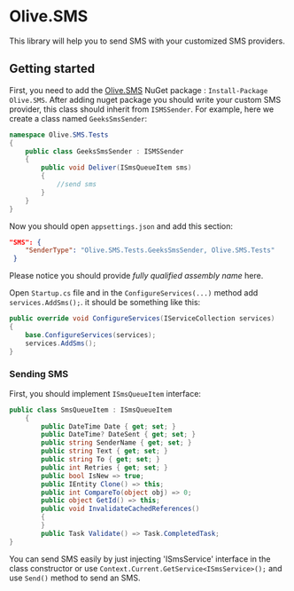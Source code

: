 # Olive.SMS

This library will help you to send SMS with your customized SMS providers.

## Getting started

First, you need to add the [Olive.SMS](https://www.nuget.org/packages/Olive.SMS/) NuGet package : `Install-Package Olive.SMS`.
After adding nuget package you should write your custom SMS provider, this class should inherit from `ISMSSender`. 
For example, here we create a class named `GeeksSmsSender`:
```csharp
namespace Olive.SMS.Tests
{
    public class GeeksSmsSender : ISMSSender
    {
        public void Deliver(ISmsQueueItem sms)
        {
            //send sms
        }
    }
}
```
Now you should open `appsettings.json` and add this section:
```json
"SMS": {
    "SenderType": "Olive.SMS.Tests.GeeksSmsSender, Olive.SMS.Tests"
 }
```
Please notice you should provide *fully qualified assembly name* here.

Open `Startup.cs` file and in the `ConfigureServices(...)` method add `services.AddSms();`. it should be something like this:
```csharp
public override void ConfigureServices(IServiceCollection services)
{
    base.ConfigureServices(services);
    services.AddSms();
}
```

### Sending SMS 

First, you should implement `ISmsQueueItem` interface:

```csharp
public class SmsQueueItem : ISmsQueueItem
    {
        public DateTime Date { get; set; }
        public DateTime? DateSent { get; set; }
        public string SenderName { get; set; }
        public string Text { get; set; }
        public string To { get; set; }
        public int Retries { get; set; }
        public bool IsNew => true;
        public IEntity Clone() => this;
        public int CompareTo(object obj) => 0;
        public object GetId() => this;
        public void InvalidateCachedReferences()
        {
        }
        public Task Validate() => Task.CompletedTask;
}
```

You can send SMS easily by just injecting 'ISmsService' interface in the class constructor or use `Context.Current.GetService<ISmsService>();` and use `Send()` method to send an SMS.